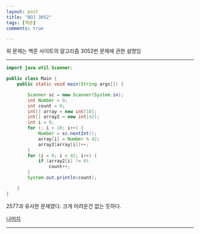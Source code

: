 ```yaml
---
layout: post
title: "BOJ 3052"
tags: [백준]
comments: true

---
```


위 문제는 백준 사이트의 알고리즘 3052번 문제에 관한 설명임<br>


---
```java
import java.util.Scanner;

public class Main {
	public static void main(String args[]) {

		Scanner sc = new Scanner(System.in);
		int Number = 0;
		int count = 0;
		int[] array = new int[10];
		int[] array2 = new int[42];
		int i = 0;
		for (; i < 10; i++) {
			Number = sc.nextInt();
			array[i] = Number % 42;
			array2[array[i]]++;
		}
		for (i = 0; i < 42; i++) {
			if (array2[i] != 0)
				count++;
		}
		System.out.println(count);

	}
}


```
2577과 유사한 문제였다. 크게 어려운건 없는 듯하다.

<a href = "https://www.acmicpc.net/problem/3052"> 나머지 </a>

---
